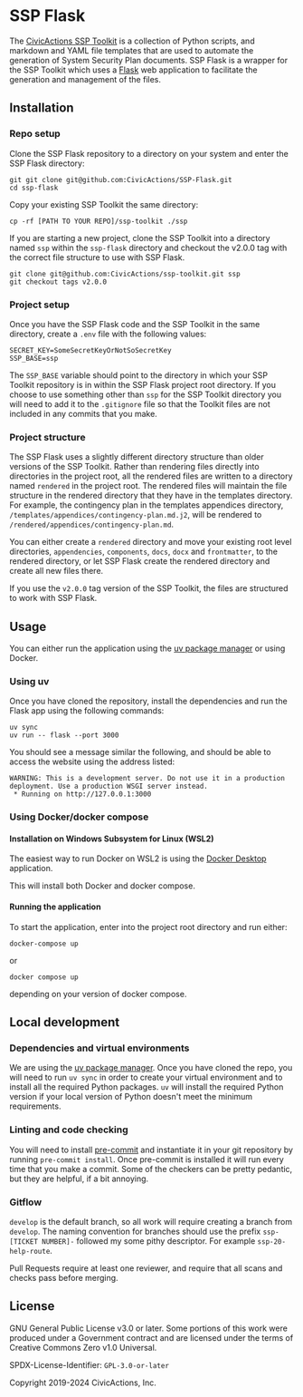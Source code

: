 # SSP Flask

The [CivicActions SSP Toolkit](https://github.com/Civicactions/ssp-toolkit) is a collection of Python
scripts, and markdown and YAML file templates that are used to automate the generation of System Security
Plan documents. SSP Flask is a wrapper for the SSP Toolkit which uses a
[Flask](https://flask.palletsprojects.com/en/stable/) web application to facilitate the generation and
management of the files.

## Installation

### Repo setup

Clone the SSP Flask repository to a directory on your system and enter the SSP Flask directory:

```shell
git git clone git@github.com:CivicActions/SSP-Flask.git
cd ssp-flask
```

Copy your existing SSP Toolkit the same directory:

```shell
cp -rf [PATH TO YOUR REPO]/ssp-toolkit ./ssp
```

If you are starting a new project, clone the SSP Toolkit into a directory named `ssp` within the `ssp-flask`
directory and checkout the v2.0.0 tag with the correct file structure to use with SSP Flask.

```shell
git clone git@github.com:CivicActions/ssp-toolkit.git ssp
git checkout tags v2.0.0
```

### Project setup

Once you have the SSP Flask code and the SSP Toolkit in the same directory, create a `.env` file with the
following values:

```dotenv
SECRET_KEY=SomeSecretKeyOrNotSoSecretKey
SSP_BASE=ssp
```

The `SSP_BASE` variable should point to the directory in which your SSP Toolkit repository is in within the SSP
Flask project root directory. If you choose to use something other than `ssp` for the SSP Toolkit directory
you will need to add it to the `.gitignore` file so that the Toolkit files are not included in any commits
that you make.

### Project structure

The SSP Flask uses a slightly different directory structure than older versions of the SSP Toolkit. Rather
than rendering files directly into directories in the project root, all the rendered files are written to a
directory named `rendered` in the project root. The rendered files will maintain the file structure in the
rendered directory that they have in the templates directory. For example, the contingency plan in the
templates appendices directory, `/templates/appendices/contingency-plan.md.j2`, will be rendered to
`/rendered/appendices/contingency-plan.md`.

You can either create a `rendered` directory and move your existing root level directories,
`appendencies`, `components`, `docs`, `docx` and `frontmatter`, to the rendered
directory, or let SSP Flask create the rendered directory and create all new files there.

If you use the `v2.0.0` tag version of the SSP Toolkit, the files are structured to work with SSP Flask.

## Usage

You can either run the application using the [uv package manager](https://docs.astral.sh/uv/)
or using Docker.

### Using uv

Once you have cloned the repository, install the dependencies and run the Flask
app using the following commands:

```shell
uv sync
uv run -- flask --port 3000
```

You should see a message similar the following, and should be able to access
the website using the address listed:

```shell
WARNING: This is a development server. Do not use it in a production deployment. Use a production WSGI server instead.
 * Running on http://127.0.0.1:3000
```

### Using Docker/docker compose

#### Installation on Windows Subsystem for Linux (WSL2)

The easiest way to run Docker on WSL2 is using the
[Docker Desktop](https://www.docker.com/products/docker-desktop) application.

This will install both Docker and docker compose.

#### Running the application

To start the application, enter into the project root directory and run either:

```shell
docker-compose up
```

or

```shell
docker compose up
```

depending on your version of docker compose.

## Local development

### Dependencies and virtual environments

We are using the [uv package manager](https://docs.astral.sh/uv/getting-started/installation/). Once you have
cloned the repo, you will need to run `uv sync` in order to create your virtual environment and to install
all the required Python packages. `uv` will install the required Python version if your local version of
Python doesn't meet the minimum requirements.

### Linting and code checking

You will need to install [pre-commit](https://pre-commit.com/#install) and instantiate it in your git
repository by running `pre-commit install`. Once pre-commit is installed it will run every time that you make
a commit. Some of the checkers can be pretty pedantic, but they are helpful, if a bit annoying.

### Gitflow

`develop` is the default branch, so all work will require creating a branch from `develop`. The naming
convention for branches should use the prefix `ssp-[TICKET NUMBER]-` followed my some pithy descriptor. For example `ssp-20-help-route`.

Pull Requests require at least one reviewer, and require that all scans and checks pass before merging.

## License

GNU General Public License v3.0 or later. Some portions of this work were produced under a Government contract and are licensed under the terms of Creative Commons Zero v1.0 Universal.

SPDX-License-Identifier: `GPL-3.0-or-later`

Copyright 2019-2024 CivicActions, Inc.
